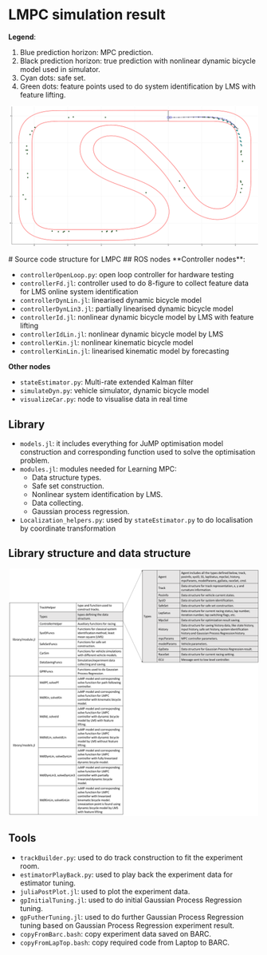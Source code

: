 # LMPC simulation result
**Legend**:

1. Blue prediction horizon: MPC prediction.
2. Black prediction horizon: true prediction with nonlinear dynamic bicycle model used in simulator.
3. Cyan dots: safe set.
4. Green dots: feature points used to do system identification by LMS with feature lifting.
<p align="center">
<img src="./results/dyn_iden.gif" width="500" />
</p>
# Source code structure for LMPC
## ROS nodes
**Controller nodes**:

- `controllerOpenLoop.py`: open loop controller for hardware testing
- `controllerFd.jl`: controller used to do 8-figure to collect feature data for LMS online system identification
- `controllerDynLin.jl`: linearised dynamic bicycle model
- `controllerDynLin3.jl`: partially linearised dynamic bicycle model
- `controllerId.jl`: nonlinear dynamic bicycle model by LMS with feature lifting
- `controllerIdLin.jl`: nonlinear dynamic bicycle model by LMS
- `controllerKin.jl`: nonlinear kinematic bicycle model
- `controllerKinLin.jl`: linearised kinematic model by forecasting

**Other nodes**

- `stateEstimator.py`: Multi-rate extended Kalman filter
- `simulateDyn.py`: vehicle simulator, dynamic bicycle model
- `visualizeCar.py`: node to visualise data in real time

## Library

- `models.jl`: it includes everything for JuMP optimisation model construction and corresponding function used to solve the optimisation problem.
- `modules.jl`: modules needed for Learning MPC: 
	- Data structure types. 
	- Safe set construction.
	- Nonlinear system identification by LMS.
	- Data collecting.
	- Gaussian process regression.
- `Localization_helpers.py`: used by `stateEstimator.py` to do localisation by coordinate transformation

## Library structure and data structure
<p align="center">
<img src="./results/library_data_structure.png" width="500" />
</p>

## Tools
- `trackBuilder.py`: used to do track construction to fit the experiment room.
- `estimatorPlayBack.py`: used to play back the experiment data for estimator tuning.
- `juliaPostPlot.jl`: used to plot the experiment data.
- `gpInitialTuning.jl`: used to do initial Gaussian Process Regression tuning.
- `gpFutherTuning.jl`: used to do further Gaussian Process Regression tuning based on Gaussian Process Regression experiment result.
- `copyFromBarc.bash`: copy experiment data saved on BARC.
- `copyFromLapTop.bash`: copy required code from Laptop to BARC.



